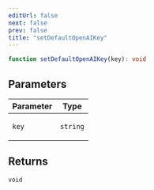 ```yaml
---
editUrl: false
next: false
prev: false
title: "setDefaultOpenAIKey"
---
```


```ts
function setDefaultOpenAIKey(key): void
```

## Parameters

<table>
<thead>
<tr>
<th>Parameter</th>
<th>Type</th>
</tr>
</thead>
<tbody>
<tr>
<td>

`key`

</td>
<td>

`string`

</td>
</tr>
</tbody>
</table>

## Returns

`void`
